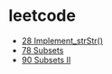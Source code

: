 # leetcode

- [28 Implement_strStr()](https://github.com/Wanchunwei/leetcode/blob/master/notes/Implement_strStr().md)
- [78 Subsets](https://github.com/Wanchunwei/leetcode/blob/master/notes/Subsets.md)
- [90 Subsets II](https://github.com/Wanchunwei/leetcode/blob/master/notes/Subsets_II.md)